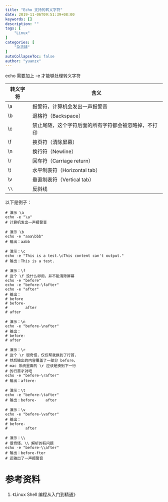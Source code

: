 ```yaml
---
title: "Echo 支持的转义字符"
date: 2019-11-06T09:51:39+08:00
keywords: []
description: ""
tags: [
    "Linux"
]
categories: [
    "杂货铺"
]
autoCollapseToc: false
author: "yuanzx"
---
```


echo 需要加上 -e 才能够处理转义字符

| 转义字符 | 含义                                                 |
| -------- | ---------------------------------------------------- |
| \a       | 报警符，计算机会发出一声报警音                       |
| \b       | 退格符（Backspace）                                  |
| \c       | 禁止尾随，这个字符后面的所有字符都会被忽略掉，不打印 |
| \f       | 换页符（清除屏幕）                                   |
| \n       | 换行符（Newline）                                    |
| \r       | 回车符（Carriage return）                            |
| \t       | 水平制表符（Horizontal tab）                         |
| \v       | 垂直制表符（Vertical tab）                           |
| `\\`     | 反斜线                                               |

以下是例子：

```shell
# 演示 \a
echo -e "\a"
# 计算机发出一声报警音

# 演示 \b
echo -e "aaa\bbb"
# 输出：aabb

# 演示：\c
echo -e "This is a test.\cThis content can't output."
# 输出：This is a test.

# 演示：\f
# 这个 \f 没什么卵用，并不能清除屏幕
echo -e "before"
echo -e "before-\fafter"
echo -e "after"
# 输出：
# before
# before-
#        after
# after

# 演示：\n
echo -e "before-\nafter"
# 输出：
# before-
# after

# 演示：\r
# 这个 \r 很奇怪，仅仅帮我换到了行首，
# 然后输出的内容覆盖了一部分 before，
# mac 系统里面的 \r 应该是换到下一行
# 的行首才对吧
echo -e "before-\rafter"
# 输出：aftere-

# 演示：\t
echo -e "before-\tafter"
# 输出：before-	after

# 演示：\v
echo -e "before-\vafter"
# 输出：
# before-
#        after

# 演示：\\
# 很奇怪，\\ 解析的有问题
echo -e "before-\\after"
# 输出：before-fter
# 还输出了一声报警音
```

# 参考资料

1. 《Linux Shell 编程从入门到精通》